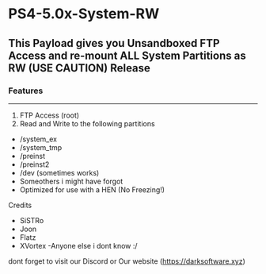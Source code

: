 # PS4-5.0x-System-RW

## This Payload gives you Unsandboxed FTP Access and re-mount ALL System Partitions as RW (USE CAUTION) Release


### Features
------------------------------------------------------

1. FTP Access (root)
2. Read and Write to the following partitions
* /system_ex
* /system_tmp
* /preinst
* /preinst2
* /dev (sometimes works)
* Someothers i might have forgot
* Optimized for use with a HEN (No Freezing!)


Credits 
- SiSTRo
- Joon
- Flatz
- XVortex
-Anyone else i dont know :/

dont forget to visit our Discord or Our website (https://darksoftware.xyz)
